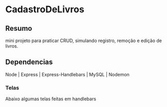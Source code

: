 # CadastroDeLivros

## Resumo
mini projeto para praticar CRUD, simulando registro, remoção e edição de livros.

## Dependencias
Node | Express | Express-Handlebars | MySQL | Nodemon

### Telas
Abaixo algumas telas feitas em handlebars

![]()
